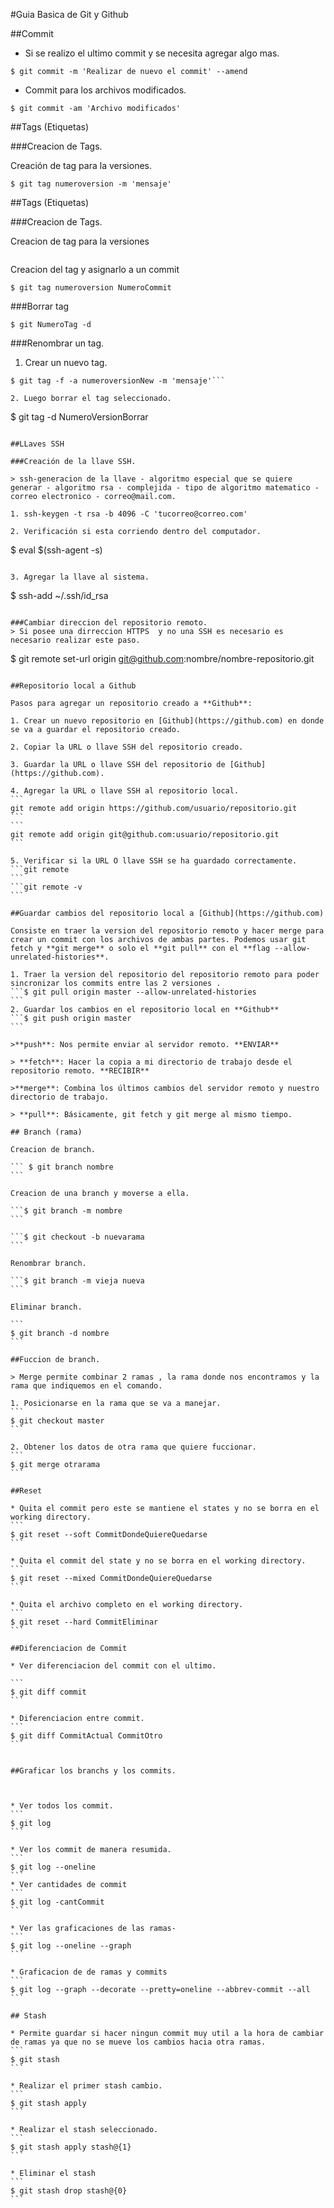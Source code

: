 #Guia Basica de Git y Github

##Commit

- Si se realizo el ultimo commit y se necesita agregar algo mas.

```
$ git commit -m 'Realizar de nuevo el commit' --amend
```

- Commit para los archivos modificados.

```
$ git commit -am 'Archivo modificados'
```

##Tags (Etiquetas)

###Creacion de Tags.

Creación de tag para la versiones.

```
$ git tag numeroversion -m 'mensaje'
```

##Tags (Etiquetas)

###Creacion de Tags.

Creacion de tag para la versiones

```$ git tag numeroversion -m 'mensaje'

```

Creacion del tag y asignarlo a un commit

```
$ git tag numeroversion NumeroCommit
```

###Borrar tag

```
$ git NumeroTag -d
```

###Renombrar un tag.

1.  Crear un nuevo tag.

````
$ git tag -f -a numeroversionNew -m 'mensaje'```

2. Luego borrar el tag seleccionado.
````

\$ git tag -d NumeroVersionBorrar

```

##LLaves SSH

###Creación de la llave SSH.

> ssh-generacion de la llave - algoritmo especial que se quiere generar - algoritmo rsa - complejida - tipo de algoritmo matematico - correo electronico - correo@mail.com.

1. ssh-keygen -t rsa -b 4096 -C 'tucorreo@correo.com'

2. Verificación si esta corriendo dentro del computador.
```

$ eval $(ssh-agent -s)

```

3. Agregar la llave al sistema.
```

\$ ssh-add ~/.ssh/id_rsa

```

###Cambiar direccion del repositorio remoto.
> Si posee una dirreccion HTTPS  y no una SSH es necesario es necesario realizar este paso.

```

\$ git remote set-url origin git@github.com:nombre/nombre-repositorio.git

````

##Repositorio local a Github

Pasos para agregar un repositorio creado a **Github**:

1. Crear un nuevo repositorio en [Github](https://github.com) en donde se va a guardar el repositorio creado.

2. Copiar la URL o llave SSH del repositorio creado.

3. Guardar la URL o llave SSH del repositorio de [Github](https://github.com).

4. Agregar la URL o llave SSH al repositorio local.
```
git remote add origin https://github.com/usuario/repositorio.git
```
```
git remote add origin git@github.com:usuario/repositorio.git
```

5. Verificar si la URL O llave SSH se ha guardado correctamente.
```git remote
```
```git remote -v
```

##Guardar cambios del repositorio local a [Github](https://github.com)

Consiste en traer la version del repositorio remoto y hacer merge para crear un commit con los archivos de ambas partes. Podemos usar git fetch y **git merge** o solo el **git pull** con el **flag --allow-unrelated-histories**.

1. Traer la version del repositorio del repositorio remoto para poder sincronizar los commits entre las 2 versiones .
```$ git pull origin master --allow-unrelated-histories
```
2. Guardar los cambios en el repositorio local en **Github**
```$ git push origin master
```

>**push**: Nos permite enviar al servidor remoto. **ENVIAR**

> **fetch**: Hacer la copia a mi directorio de trabajo desde el repositorio remoto. **RECIBIR**

>**merge**: Combina los últimos cambios del servidor remoto y nuestro directorio de trabajo.

> **pull**: Básicamente, git fetch y git merge al mismo tiempo.

## Branch (rama)

Creacion de branch.

``` $ git branch nombre
```

Creacion de una branch y moverse a ella.

```$ git branch -m nombre
```

```$ git checkout -b nuevarama
```

Renombrar branch.

```$ git branch -m vieja nueva
```

Eliminar branch.

```
$ git branch -d nombre
```

##Fuccion de branch.

> Merge permite combinar 2 ramas , la rama donde nos encontramos y la rama que indiquemos en el comando.

1. Posicionarse en la rama que se va a manejar.
```
$ git checkout master
```

2. Obtener los datos de otra rama que quiere fuccionar.
```
$ git merge otrarama
```

##Reset

* Quita el commit pero este se mantiene el states y no se borra en el working directory.
```
$ git reset --soft CommitDondeQuiereQuedarse
```

* Quita el commit del state y no se borra en el working directory.
```
$ git reset --mixed CommitDondeQuiereQuedarse
```

* Quita el archivo completo en el working directory.
```
$ git reset --hard CommitEliminar
```

##Diferenciacion de Commit

* Ver diferenciacion del commit con el ultimo.

```
$ git diff commit
```

* Diferenciacion entre commit.
```
$ git diff CommitActual CommitOtro
```


##Graficar los branchs y los commits.



* Ver todos los commit.
```
$ git log
```

* Ver los commit de manera resumida.
```
$ git log --oneline
```
* Ver cantidades de commit
```
$ git log -cantCommit
```

* Ver las graficaciones de las ramas-
```
$ git log --oneline --graph
```

* Graficacion de de ramas y commits
```
$ git log --graph --decorate --pretty=oneline --abbrev-commit --all
```

## Stash

* Permite guardar si hacer ningun commit muy util a la hora de cambiar de ramas ya que no se mueve los cambios hacia otra ramas.
```
$ git stash
```

* Realizar el primer stash cambio.
```
$ git stash apply
```

* Realizar el stash seleccionado.
```
$ git stash apply stash@{1}
```

* Eliminar el stash
```
$ git stash drop stash@{0}
```
````
